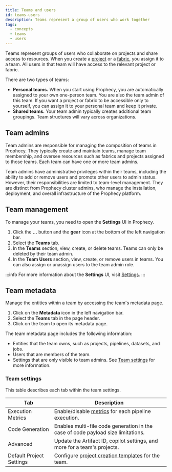 ```yaml
---
title: Teams and users
id: teams-users
description: Teams represent a group of users who work together
tags:
  - concepts
  - teams
  - users
---
```


Teams represent groups of users who collaborate on projects and share access to resources. When you create a [project](/projects) or a [fabric](docs/getting-started/concepts/fabrics.md), you assign it to a team. All users in that team will have access to the relevant project or fabric.

There are two types of teams:

- **Personal teams.** When you start using Prophecy, you are automatically assigned to your own one-person team. You are also the team admin of this team. If you want a project or fabric to be accessible only to yourself, you can assign it to your personal team and keep it private.
- **Shared teams.** Your team admin typically creates additional team groupings. Team structures will vary across organizations.

## Team admins

Team admins are responsible for managing the composition of teams in Prophecy. They typically create and maintain teams, manage team membership, and oversee resources such as fabrics and projects assigned to those teams. Each team can have one or more team admins.

Team admins have administrative privileges within their teams, including the ability to add or remove users and promote other users to admin status. However, their responsibilities are limited to team-level management. They are distinct from Prophecy cluster admins, who manage the installation, deployment, and overall infrastructure of the Prophecy platform.

## Team management

To manage your teams, you need to open the **Settings** UI in Prophecy.

1. Click the **...** button and the **gear** icon at the bottom of the left navigation bar.
1. Select the **Teams** tab.
1. In the **Teams** section, view, create, or delete teams. Teams can only be deleted by their team admin.
1. In the **Team Users** section, view, create, or remove users in teams. You can also assign or unassign users to the team admin role.

:::info
For more information about the **Settings** UI, visit [Settings](/administration/settings).
:::

## Team metadata

Manage the entities within a team by accessing the team's metadata page.

1. Click on the **Metadata** icon in the left navigation bar.
1. Select the **Teams** tab in the page header.
1. Click on the team to open its metadata page.

The team metadata page includes the following information:

- Entities that the team owns, such as projects, pipelines, datasets, and jobs.
- Users that are members of the team.
- Settings that are only visible to team admins. See [Team settings](#team-settings) for more information.

### Team settings

This table describes each tab within the team settings.

| Tab                      | Description                                                                                                   |
| ------------------------ | ------------------------------------------------------------------------------------------------------------- |
| Execution Metrics        | Enable/disable [metrics](/docs/Spark/execution/execution-metrics.md) for each pipeline execution.             |
| Code Generation          | Enables multi-file code generation in the case of code payload size limitations.                              |
| Advanced                 | Update the Artifact ID, copilot settings, and more for a team's projects.                                     |
| Default Project Settings | Configure [project creation templates](/administration/project-types/project-creation-template) for the team. |
